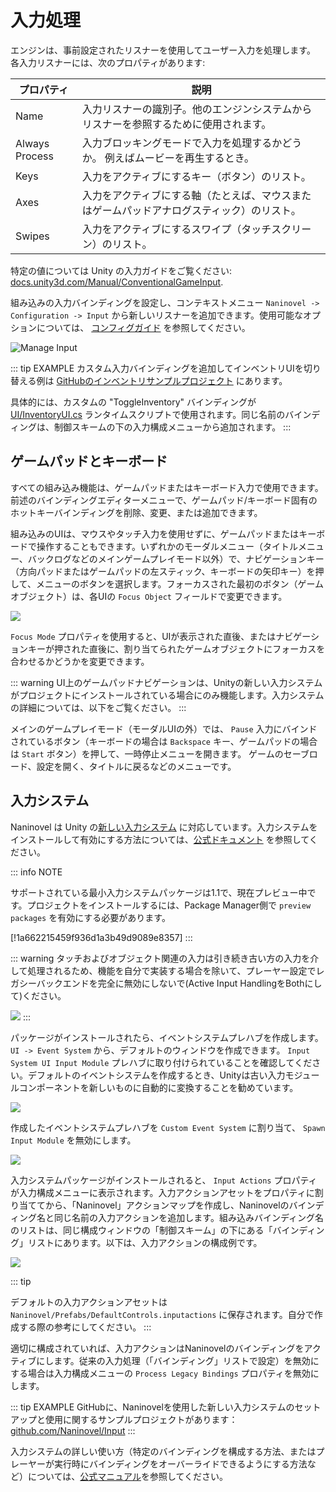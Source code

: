# 入力処理

エンジンは、事前設定されたリスナーを使用してユーザー入力を処理します。 各入力リスナーには、次のプロパティがあります:

プロパティ | 説明
--- | ---
Name | 入力リスナーの識別子。他のエンジンシステムからリスナーを参照するために使用されます。
Always Process | 入力ブロッキングモードで入力を処理するかどうか。 例えばムービーを再生するとき。
Keys | 入力をアクティブにするキー（ボタン）のリスト。
Axes | 入力をアクティブにする軸（たとえば、マウスまたはゲームパッドアナログスティック）のリスト。
Swipes | 入力をアクティブにするスワイプ（タッチスクリーン）のリスト。

特定の値については Unity の入力ガイドをご覧ください: [docs.unity3d.com/Manual/ConventionalGameInput](https://docs.unity3d.com/Manual/ConventionalGameInput.html).

組み込みの入力バインディングを設定し、コンテキストメニュー `Naninovel -> Configuration -> Input` から新しいリスナーを追加できます。使用可能なオプションについては、 [コンフィグガイド](/ja/guide/configuration.md#input) を参照してください。

![Manage Input](https://i.gyazo.com/2f97539323c9fc36124e286856a36f84.png)

::: tip EXAMPLE
カスタム入力バインディングを追加してインベントリUIを切り替える例は [GitHubのインベントリサンプルプロジェクト](https://github.com/Naninovel/Inventory) にあります。

具体的には、カスタムの "ToggleInventory" バインディングが [UI/InventoryUI.cs](https://github.com/Naninovel/Inventory/blob/master/Assets/NaninovelInventory/Runtime/UI/InventoryUI.cs#L215) ランタイムスクリプトで使用されます。同じ名前のバインディングは、制御スキームの下の入力構成メニューから追加されます。
:::

## ゲームパッドとキーボード

すべての組み込み機能は、ゲームパッドまたはキーボード入力で使用できます。前述のバインディングエディターメニューで、ゲームパッド/キーボード固有のホットキーバインディングを削除、変更、または追加できます。

組み込みのUIは、マウスやタッチ入力を使用せずに、ゲームパッドまたはキーボードで操作することもできます。いずれかのモーダルメニュー（タイトルメニュー、バックログなどのメインゲームプレイモード以外）で、ナビゲーションキー（方向パッドまたはゲームパッドの左スティック、キーボードの矢印キー）を押して、メニューのボタンを選択します。フォーカスされた最初のボタン（ゲームオブジェクト）は、各UIの `Focus Object` フィールドで変更できます。

![](https://i.gyazo.com/809d4c423d1696a075d5fb73370d48fa.png)

`Focus Mode` プロパティを使用すると、UIが表示された直後、またはナビゲーションキーが押された直後に、割り当てられたゲームオブジェクトにフォーカスを合わせるかどうかを変更できます。

::: warning
UI上のゲームパッドナビゲーションは、Unityの新しい入力システムがプロジェクトにインストールされている場合にのみ機能します。入力システムの詳細については、以下をご覧ください。
:::

メインのゲームプレイモード（モーダルUIの外）では、 `Pause` 入力にバインドされているボタン（キーボードの場合は `Backspace` キー、ゲームパッドの場合は `Start` ボタン）を押して、一時停止メニューを開きます。 ゲームのセーブロード、設定を開く、タイトルに戻るなどのメニューです。

## 入力システム

Naninovel は Unity の[新しい入力システム](https://blogs.unity3d.com/2019/10/14/introducing-the-new-input-system/) に対応しています。入力システムをインストールして有効にする方法については、[公式ドキュメント](https://docs.unity3d.com/Packages/com.unity.inputsystem@1.0/manual/Installation.html) を参照してください。


::: info NOTE

サポートされている最小入力システムパッケージは1.1で、現在プレビュー中です。プロジェクトをインストールするには、Package Manager側で `preview packages` を有効にする必要があります。

[!1a662215459f936d1a3b49d9089e8357]
:::

::: warning
タッチおよびオブジェクト関連の入力は引き続き古い方の入力を介して処理されるため、機能を自分で実装する場合を除いて、プレーヤー設定でレガシーバックエンドを完全に無効にしないで(Active Input HandlingをBothにして)ください。

![](https://i.gyazo.com/bdac8d3ce8380f571bc3bc2e18a0074d.png)
:::

パッケージがインストールされたら、イベントシステムプレハブを作成します。 `UI -> Event System` から、デフォルトのウィンドウを作成できます。 `Input System UI Input Module` プレハブに取り付けられていることを確認してください。デフォルトのイベントシステムを作成するとき、Unityは古い入力モジュールコンポーネントを新しいものに自動的に変換することを勧めています。

![](https://i.gyazo.com/965b87f8585cb31ae2452f19882bdab7.png)

作成したイベントシステムプレハブを `Custom Event System` に割り当て、 `Spawn Input Module` を無効にします。

![](https://i.gyazo.com/b06177545022b8816e342b984afecaea.png)

入力システムパッケージがインストールされると、 `Input Actions` プロパティが入力構成メニューに表示されます。入力アクションアセットをプロパティに割り当ててから、「Naninovel」アクションマップを作成し、Naninovelのバインディング名と同じ名前の入力アクションを追加します。組み込みバインディング名のリストは、同じ構成ウィンドウの「制御スキーム」の下にある「バインディング」リストにあります。以下は、入力アクションの構成例です。

![](https://i.gyazo.com/07fb5702badd3e698c3533f28585a15b.png)

::: tip

デフォルトの入力アクションアセットは `Naninovel/Prefabs/DefaultControls.inputactions` に保存されます。自分で作成する際の参考にしてください。
:::

適切に構成されていれば、入力アクションはNaninovelのバインディングをアクティブにします。従来の入力処理（「バインディング」リストで設定）を無効にする場合は入力構成メニューの `Process Legacy Bindings` プロパティを無効にします。

::: tip EXAMPLE
GitHubに、Naninovelを使用した新しい入力システムのセットアップと使用に関するサンプルプロジェクトがあります： [github.com/Naninovel/Input](https://github.com/Naninovel/Input)
:::

入力システムの詳しい使い方（特定のバインディングを構成する方法、またはプレーヤーが実行時にバインディングをオーバーライドできるようにする方法など）については、[公式マニュアル](https://docs.unity3d.com/Packages/com.unity.inputsystem@1.0/manual)を参照してください。
